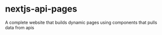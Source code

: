 # nextjs-api-pages
A complete website that builds dynamic pages using components that pulls data from apis 
